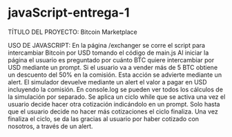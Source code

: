 # javaScript-entrega-1
TÍTULO DEL PROYECTO:
Bitcoin Marketplace

USO DE JAVASCRIPT:
En la página /exchanger se corre el script para intercambiar Bitcoin por USD tomando el código de main.js
Al iniciar la página el usuario es preguntado por cuánto BTC quiere intercambiar por USD mediante un prompt.
Si el usuario va a vender más de 5 BTC obtiene un descuento del 50% en la comisión.  Esta acción se advierte mediante un alert.
El simulador devuelve mediante un alert el valor a pagar en USD incluyendo la comisión.
En console.log se pueden ver todos los cálculos de la simulación por separado.
Se aplica un ciclo while que se activa una vez el usuario decide hacer otra cotización indicándolo en un prompt.
Solo hasta que el usuario decide no hacer más cotizaciones el ciclo finaliza.
Una vez finaliza el ciclo, se da las gracias al usuario por haber cotizado con nosotros, a través de un alert.
